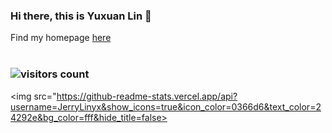 ### Hi there, this is Yuxuan Lin 👋
Find my homepage [here](https://JerryLinyx.github.io/CV/) <br><br>
### ![visitors count](https://visitors-by-url-pls-dont-use-this-in-your-repo.vercel.app/JerryLinyx-github-readme)
<img src="https://github-readme-stats.vercel.app/api?username=JerryLinyx&show_icons=true&icon_color=0366d6&text_color=24292e&bg_color=fff&hide_title=false>

<!--
[![Top Langs](https://github-readme-stats.vercel.app/api/top-langs/?username=L10yx&hide=Roff&layout=compact&hide_border=true&langs_count=10)](https://github.com/anuraghazra/github-readme-stats)


**L10yx/L10yx** is a ✨ _special_ ✨ repository because its `README.md` (this file) appears on your GitHub profile.

Here are some ideas to get you started:

- 🔭 I’m currently working on ...
- 🌱 I’m currently learning ...
- 👯 I’m looking to collaborate on ...
- 🤔 I’m looking for help with ...
- 💬 Ask me about ...
- 📫 How to reach me: ...
- 😄 Pronouns: ...
- ⚡ Fun fact: ...
-->
